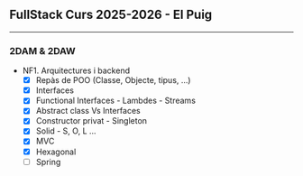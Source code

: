 ## FullStack Curs 2025-2026 - El Puig
<hr>  

### 2DAM & 2DAW  
 - NF1. Arquitectures i backend  
   -[x] Repàs de POO (Classe, Objecte, tipus, ...)  
   -[x] Interfaces  
   -[x] Functional Interfaces - Lambdes - Streams  
   -[X] Abstract class Vs Interfaces  
   -[X] Constructor privat - Singleton  
   -[X] Solid - S, O, L ...  
   -[X] MVC  
   -[X] Hexagonal  
   -[ ] Spring  
